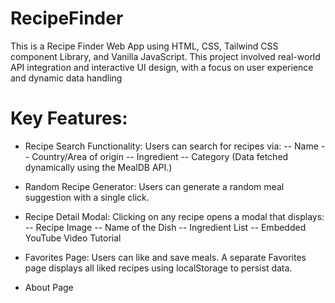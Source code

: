 # RecipeFinder
This is a Recipe Finder Web App using HTML, CSS, Tailwind CSS component Library, and Vanilla JavaScript. This project involved real-world API integration and interactive UI design, with a focus on user experience and dynamic data handling

# Key Features:
 - Recipe Search Functionality:
 Users can search for recipes via:
 -- Name
 -- Country/Area of origin
 -- Ingredient
 -- Category
(Data fetched dynamically using the MealDB API.)


- Random Recipe Generator:
 Users can generate a random meal suggestion with a single click.


- Recipe Detail Modal:
 Clicking on any recipe opens a modal that displays:
 -- Recipe Image
 -- Name of the Dish
 -- Ingredient List
 -- Embedded YouTube Video Tutorial


 - Favorites Page:
Users can like and save meals. A separate Favorites page displays all liked recipes using localStorage to persist data.
 - About Page
